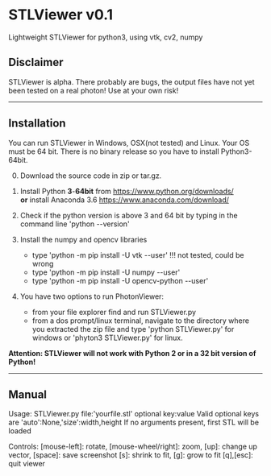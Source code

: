 # STLViewer v0.1
Lightweight STLViewer for python3, using vtk, cv2, numpy

## Disclaimer
STLViewer is alpha. There probably are bugs, the output files have not yet been tested on a real photon! Use at your own risk!

 ---
  
## Installation
You can run STLViewer in Windows, OSX(not tested) and Linux. Your OS must be 64 bit. 
There is no binary release so you have to install Python3-64bit.

0) Download the source code in zip or tar.gz.

1) Install Python **3**-**64bit** from https://www.python.org/downloads/  
__or__ install Anaconda 3.6 https://www.anaconda.com/download/ 

2) Check if the python version is above 3 and 64 bit by typing in the command line 'python --version'

3) Install the numpy and opencv libraries
   * type 'python -m pip install -U vtk --user' !!! not tested, could be wrong
   * type 'python -m pip install -U numpy --user'
   * type 'python -m pip install -U opencv-python --user'
   
4) You have two options to run PhotonViewer:
   * from your file explorer find and run STLViewer.py 
   * from a dos prompt/linux terminal, navigate to the directory where you extracted the zip file and type 'python STLViewer.py' for windows or 'phyton3 STLViewer.py' for linux.

**Attention: STLViewer will not work with Python 2 or in a 32 bit version of Python!** 

---
  
  
## Manual
Usage: STLViewer.py file:'yourfile.stl' optional key:value
       Valid optional keys are 'auto':None,'size':width,height
       If no arguments present, first STL will be loaded

Controls: [mouse-left]: rotate, [mouse-wheel/right]: zoom, 
          [up]: change up vector, [space]: save screenshot
          [s]: shrink to fit, [g]: grow to fit
          [q],[esc]: quit viewer
